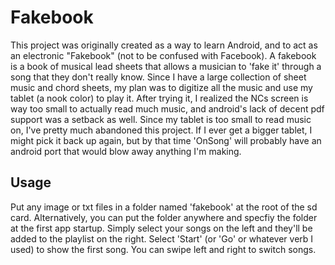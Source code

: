 Fakebook
========

This project was originally created as a way to learn Android, and to act as an electronic "Fakebook" (not to be confused with Facebook).  A fakebook is a book of musical lead sheets that allows a musician to 'fake it' through a song that they don't really know.  Since I have a large collection of sheet music and chord sheets, my plan was to digitize all the music and use my tablet (a nook color) to play it.  After trying it, I realized the NCs screen is way too small to actually read much music, and android's lack of decent pdf support was a setback as well.  Since my tablet is too small to read music on, I've pretty much abandoned this project.  If I ever get a bigger tablet, I might pick it back up again, but by that time 'OnSong' will probably have an android port that would blow away anything I'm making.

Usage
-----

Put any image or txt files in a folder named 'fakebook' at the root of the sd card.
Alternatively, you can put the folder anywhere and specfiy the folder at the first app startup.
Simply select your songs on the left and they'll be added to the playlist on the right.
Select 'Start' (or 'Go' or whatever verb I used) to show the first song.  You can swipe left and right to switch songs.

